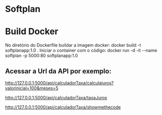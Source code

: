 # Softplan

# Build Docker 
 No diretório do Dockerfile buildar a imagem docker: docker build -t softplanapp:1.0 .
 Iniciar o container com o código:  docker run -d -it --name softplan -p 5000:80  softplanapp:1.0

## Acessar a Url da API por exemplo:
   http://127.0.0.1:5000/api/calculadorTaxa/calculajuros?valorinicial=100&meses=5
   
   http://127.0.0.1:5000/api/calculadorTaxa/taxaJuros
   
   http://127.0.0.1:5000/api/calculadorTaxa/showmethecode
